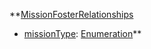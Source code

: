 **[MissionFosterRelationships](VanillaMissionFosterRelationships.md)
  * [missionType](VanillamissionType.md): [Enumeration](Enumeration.md)**
